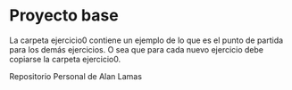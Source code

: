 Proyecto base
=============

La carpeta ejercicio0 contiene un ejemplo de lo que es el punto de partida para los demás ejercicios.
O sea que para cada nuevo ejercicio debe copiarse la carpeta ejercicio0.






Repositorio Personal de Alan Lamas
